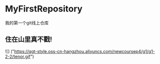 # MyFirstRepository
我的第一个git线上仓库
## 住在山里真不戳!
![] ("https://qgt-style.oss-cn-hangzhou.aliyuncs.com/newcoursep4/g1/g1-2-2/tenor.gif")
